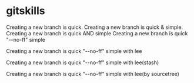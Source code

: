 # gitskills
Creating a new branch is quick.
Creating a new branch is quick & simple.
Creating a new branch is quick AND simple
Creating a new branch is quick "--no-ff" simple

Creating a new branch is quick "--no-ff" simple with lee

Creating a new branch is quick "--no-ff" simple with lee(stash)

Creating a new branch is quick "--no-ff" simple with lee(by sourcetree)


